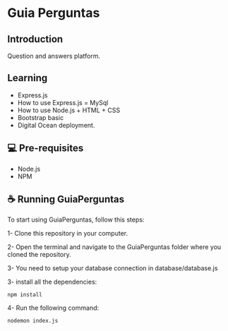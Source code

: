 # Guia Perguntas

## Introduction
Question and answers platform.

## Learning
- Express.js
- How to use Express.js = MySql
- How to use Node.js + HTML + CSS
- Bootstrap basic
- Digital Ocean deployment.

## 💻 Pre-requisites

- Node.js
- NPM

## ☕ Running GuiaPerguntas

To start using GuiaPerguntas, follow this steps:

1- Clone this repository in your computer.

2- Open the terminal and navigate to the GuiaPerguntas folder where you cloned the repository.

3- You need to setup your database connection in database/database.js

3- install all the dependencies:
```
npm install
```

4- Run the following command:
```
nodemon index.js
```
